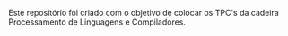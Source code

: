 Este repositório foi criado com o objetivo de colocar os TPC's da cadeira Processamento de Linguagens e Compiladores.
